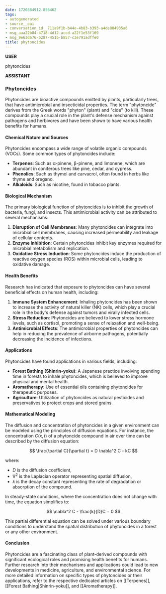 ```yaml
---
date: 1720384912.856462
tags:
- autogenerated
- source__oai
- conversation_id__711a9f1b-b44e-4b83-b393-a4de884935a6
- msg_aaa22b84-4718-4d12-accd-a22f1e53f169
- msg_9e63d676-5287-451b-b857-c3e791adffe0
title: phytoncides
---
```



**USER**

phytoncides


**ASSISTANT**

### Phytoncides

Phytoncides are bioactive compounds emitted by plants, particularly trees, that have antimicrobial and insecticidal properties. The term "phytoncide" derives from the Greek words "phyton" (plant) and "cide" (to kill). These compounds play a crucial role in the plant's defense mechanism against pathogens and herbivores and have been shown to have various health benefits for humans.

#### Chemical Nature and Sources

Phytoncides encompass a wide range of volatile organic compounds (VOCs). Some common types of phytoncides include:

- **Terpenes**: Such as α-pinene, β-pinene, and limonene, which are abundant in coniferous trees like pine, cedar, and cypress.
- **Phenolics**: Such as thymol and carvacrol, often found in herbs like thyme and oregano.
- **Alkaloids**: Such as nicotine, found in tobacco plants.

#### Biological Mechanism

The primary biological function of phytoncides is to inhibit the growth of bacteria, fungi, and insects. This antimicrobial activity can be attributed to several mechanisms:

1. **Disruption of Cell Membranes**: Many phytoncides can integrate into microbial cell membranes, causing increased permeability and leakage of cellular contents.
2. **Enzyme Inhibition**: Certain phytoncides inhibit key enzymes required for microbial metabolism and replication.
3. **Oxidative Stress Induction**: Some phytoncides induce the production of reactive oxygen species (ROS) within microbial cells, leading to oxidative damage.

#### Health Benefits

Research has indicated that exposure to phytoncides can have several beneficial effects on human health, including:

1. **Immune System Enhancement**: Inhaling phytoncides has been shown to increase the activity of natural killer (NK) cells, which play a crucial role in the body's defense against tumors and virally infected cells.
2. **Stress Reduction**: Phytoncides are believed to lower stress hormone levels, such as cortisol, promoting a sense of relaxation and well-being.
3. **Antimicrobial Effects**: The antimicrobial properties of phytoncides can help in reducing the prevalence of airborne pathogens, potentially decreasing the incidence of infections.

#### Applications

Phytoncides have found applications in various fields, including:

- **Forest Bathing (Shinrin-yoku)**: A Japanese practice involving spending time in forests to inhale phytoncides, which is believed to improve physical and mental health.
- **Aromatherapy**: Use of essential oils containing phytoncides for therapeutic purposes.
- **Agriculture**: Utilization of phytoncides as natural pesticides and preservatives to protect crops and stored grains.

#### Mathematical Modeling

The diffusion and concentration of phytoncides in a given environment can be modeled using the principles of diffusion equations. For instance, the concentration $C(x,t)$ of a phytoncide compound in air over time can be described by the diffusion equation:

$$
\frac{\partial C}{\partial t} = D \nabla^2 C - kC
$$

where:
- $D$ is the diffusion coefficient,
- $\nabla^2$ is the Laplacian operator representing spatial diffusion,
- $k$ is the decay constant representing the rate of degradation or absorption of the compound.

In steady-state conditions, where the concentration does not change with time, the equation simplifies to:

$$
\nabla^2 C - \frac{k}{D}C = 0
$$

This partial differential equation can be solved under various boundary conditions to understand the spatial distribution of phytoncides in a forest or any other environment.

#### Conclusion

Phytoncides are a fascinating class of plant-derived compounds with significant ecological roles and promising health benefits for humans. Further research into their mechanisms and applications could lead to new developments in medicine, agriculture, and environmental science. For more detailed information on specific types of phytoncides or their applications, refer to the respective dedicated articles on [[Terpenes]], [[Forest Bathing|Shinrin-yoku]], and [[Aromatherapy]].